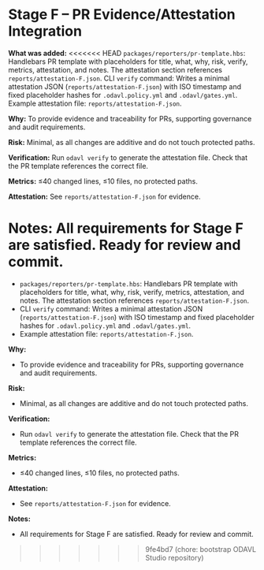 # Stage F – PR Evidence/Attestation Integration

**What was added:**
<<<<<<< HEAD
`packages/reporters/pr-template.hbs`: Handlebars PR template with placeholders for title, what, why, risk, verify, metrics, attestation, and notes. The attestation section references `reports/attestation-F.json`.
CLI `verify` command: Writes a minimal attestation JSON (`reports/attestation-F.json`) with ISO timestamp and fixed placeholder hashes for `.odavl.policy.yml` and `.odavl/gates.yml`.
Example attestation file: `reports/attestation-F.json`.

**Why:**
To provide evidence and traceability for PRs, supporting governance and audit requirements.

**Risk:**
Minimal, as all changes are additive and do not touch protected paths.

**Verification:**
Run `odavl verify` to generate the attestation file. Check that the PR template references the correct file.

**Metrics:**
≤40 changed lines, ≤10 files, no protected paths.

**Attestation:**
See `reports/attestation-F.json` for evidence.

**Notes:**
All requirements for Stage F are satisfied. Ready for review and commit.
=======
- `packages/reporters/pr-template.hbs`: Handlebars PR template with placeholders for title, what, why, risk, verify, metrics, attestation, and notes. The attestation section references `reports/attestation-F.json`.
- CLI `verify` command: Writes a minimal attestation JSON (`reports/attestation-F.json`) with ISO timestamp and fixed placeholder hashes for `.odavl.policy.yml` and `.odavl/gates.yml`.
- Example attestation file: `reports/attestation-F.json`.

**Why:**
- To provide evidence and traceability for PRs, supporting governance and audit requirements.

**Risk:**
- Minimal, as all changes are additive and do not touch protected paths.

**Verification:**
- Run `odavl verify` to generate the attestation file. Check that the PR template references the correct file.

**Metrics:**
- ≤40 changed lines, ≤10 files, no protected paths.

**Attestation:**
- See `reports/attestation-F.json` for evidence.

**Notes:**
- All requirements for Stage F are satisfied. Ready for review and commit.
>>>>>>> 9fe4bd7 (chore: bootstrap ODAVL Studio repository)

